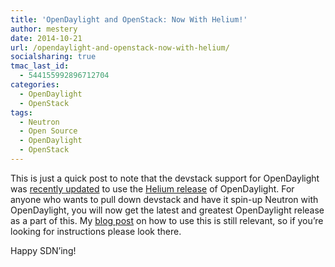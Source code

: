 ```yaml
---
title: 'OpenDaylight and OpenStack: Now With Helium!'
author: mestery
date: 2014-10-21
url: /opendaylight-and-openstack-now-with-helium/
socialsharing: true
tmac_last_id:
  - 544155992896712704
categories:
  - OpenDaylight
  - OpenStack
tags:
  - Neutron
  - Open Source
  - OpenDaylight
  - OpenStack
---
```

This is just a quick post to note that the devstack support for OpenDaylight was <a title="OpenDaylight Helium support for devstack" href="https://review.openstack.org/#/c/128937/" target="_blank">recently updated</a> to use the <a title="OpenDaylight Helium" href="http://www.opendaylight.org/blogs/2014/09/open-open-open-opendaylight-helium-here" target="_blank">Helium release</a> of OpenDaylight. For anyone who wants to pull down devstack and have it spin-up Neutron with OpenDaylight, you will now get the latest and greatest OpenDaylight release as a part of this. My <a title="OpenDaylight with OpenStack Neutron" href="http://www.siliconloons.com/opendaylight-integration-with-openstack-has-merged-into-icehouse/" target="_blank">blog post</a> on how to use this is still relevant, so if you&#8217;re looking for instructions please look there.

Happy SDN&#8217;ing!
